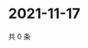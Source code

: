 # 2021-11-17

共 0 条

<!-- BEGIN WEIBO -->
<!-- 最后更新时间 Wed Nov 17 2021 19:03:14 GMT+0800 (China Standard Time) -->

<!-- END WEIBO -->
